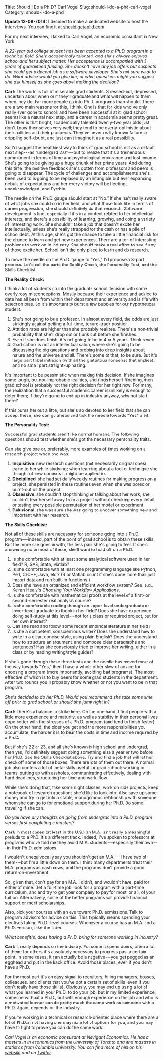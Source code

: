 Title: Should I Do a Ph.D.? Carl Vogel
Slug: should-i-do-a-phd-carl-vogel
Category: should-i-do-a-phd

__Update 12-08-2014:__ I decided to make a dedicated website to host the interviews. You can find it at [shouldigetaphd.com](http://shouldigetaphd.com/).

For my next interview, I talked to Carl Vogel, an economic consultant in New York.

_A 22-year old college student has been accepted to a Ph.D. program in a technical field. She's academically talented, and she's always enjoyed school and her subject matter. Her acceptance is accompanied with 5-years of guaranteed funding. She doesn't have any job offers but suspects she could get a decent job as a software developer. She's not sure what to do. What advice would you give her, or what questions might you suggest she ask himself as she goes about making the decision?_

__Carl:__ The world is full of miserable grad students. Stressed-out, depressed, uncertain about when or if they'll graduate and what will happen to them when they do. Far more people go into Ph.D. programs than should. There are a two main reasons for this, I think. One is that for kids who've only really ever gone to school, and have been successful at it, grad school seems like a natural next step, and a career in academia seems pretty great. The other is that bright, academically talented twenty-two year olds just don't know themselves very well; they tend to be overly-optimistic about their abilities and their prospects. They've never really known failure or crippling self-doubt, and just can't imagine it as a real possibility.

So I'd suggest the healthiest way to think of grad school is not as a default next step---as "undergrad 2.0"---but to realize that it's a tremendous commitment in terms of time and psychological endurance and lost income. She's going to be giving up a huge chunk of her prime years. And during this time, the positive feedback she's gotten from professors and peers is going to disappear. The cycle of challenges and accomplishments she's been used to is going to be replaced by an intangible but ever expanding nebula of expectations and her every victory will be fleeting, unacknowledged, and Pyrrhic.

The needle on the Ph.D. gauge should start at "No." If she isn't really aware of what jobs she could do in her field, and what those look like in terms of career progression, she should definitely do that research. Software development is fine, especially if it's in a context related to her intellectual interests, and there's a possibility of learning, growing, and doing a variety of interesting work. She shouldn't take a job that doesn't excite her intellectually, unless she's really strapped for the cash or has a pile of school debt. At this age, she's got the chance to take a little financial risk for the chance to learn and get new experiences. There are a ton of interesting problems to work on in industry. She should make a real effort to see if any of those excite her. School isn't the only place to learn and do research.

To move the needle on the Ph.D. gauge to "Yes," I'd propose a 3-part process. Let's call the parts the Reality Check, the Personality Test, and the Skills Checklist.


**The Reality Check:**


I think a lot of students go into the graduate school decision with some overly rosy misconceptions. Mostly because their experience and advice to date has all been from within their department and university and is rife with selection bias. So it's important to burst a few bubbles for our hypothetical student.

1. She's not going to be a professor. In almost every field, the odds are just strikingly against getting a full-time, tenure-track position.
2. Attrition rates are higher than she probably realizes. There's a non-trivial probability that she'll drop out or flunk out before she finishes.
3. Even if she does finish, it's not going to be in 4 or 5 years. Think seven.
4. Grad school is not an intellectual salon, where she's going to be discussing the big questions and probing into deep insights about nature and the universe and all. There's some of that, to be sure. But it's large part tribal initiation (with all the gratuitous nonsense that implies), and no small part straight-up hazing.

It's important to be pessimistic when making this decision. If she imagines some tough, but not-improbable realities, and finds herself flinching, then grad school is probably not the right decision for her right now. For many, the realization that a successful academic career is unlikely is enough to deter them; if they're going to end up in industry anyway, why not start there?

If this bums her out a little, but she's so devoted to her field that she can accept these, she can go ahead and tick the needle towards "Yes" a bit.


**The Personality Test:**

Successful grad students aren't like normal humans. The following questions should test whether she's got the necessary personality traits.

Can she give one or, preferably, more examples of times working on a research project when she was:

1. **Inquisitive**: new research questions (not necessarily original ones) came to her while studying; when learning about a tool or technique she thought of new contexts it might be applied to.
2. **Disciplined**: she had set daily/weekly routines for making progress on a project; she persisted in these routines even when she was bored or burnt-out on the project.
3. **Obsessive**: she couldn't stop thinking or talking about her work; she couldn't tear herself away from a project without checking every detail, or testing every possible permutation of her model or experiment.
4. **Delusional**: she was sure she was going to uncover something new and important with her research.


**The Skills Checklist:**

Not all of these skills are necessary for someone going into a Ph.D. program---indeed, part of the point of grad school is to obtain these skills. But the more she goes in with, the less pain she's going to feel. If she's answering no to most of these, she'll want to hold off on a Ph.D.

1. Is she comfortable with at least some analytical software used in her field? R, SAS, Stata, Matlab?
2. Is she comfortable with at least one programming language like Python, Perl, C/C++, Java, etc.? (R or Matlab count if she's done more than just import data and run built-in functions.)
3. Does she have an organized and efficient workflow system? See, e.g., Keiran Healy's [*Choosing Your Workflow Applications*](http://kieranhealy.org/files/misc/workflow-apps.pdf).
4. Is she comfortable with mathematical proofs at the level of a first- or second-semester real analysis course?
5. Is she comfortable reading through an upper-level undergraduate or lower-level graduate textbook in her field? Does she have experience doing self-study at this level---not for a class or required project, but for her own interest?
6. Can she read and follow some recent empirical literature in her field?
7. Is she a competent, conscientious writer? Does she understand how to write in a clear, concise style, using plain English? Does she understand how to structure an argument, and compose clear paragraphs and sentences? Has she consciously tried to improve her writing, either in a class or by reading writing/style guides?

If she's gone through these three tests and the needle has moved most of the way towards "Yes," then I have a whole other slew of advice for choosing a program (more importantly, avoiding bad programs). The most effective of which is to buy beers for some grad students in the department. After two rounds you'll probably know whether or not you want to be in that program.


_She's decided to do her Ph.D. Would you recommend she take some time off prior to grad school, or should she jump right in?_

__Carl:__ There's a balance to strike here. On the one hand, I find people with a little more experience and maturity, as well as stability in their personal lives cope better with the stresses of a Ph.D. program (and tend to finish faster). On the other hand, the older you get and the more responsibilities you accumulate, the harder it is to bear the costs in time and income required by a Ph.D.

But if she's 22 or 23, and all she's known is high school and undergrad, then yes, I'd definitely suggest doing something else a year or two before her Ph.D. See the Skills Checklist above. Try and find a job that will let her check off some of those boxes. There are lots of them out there. A normal job also confers a lot of meta-skills useful for grad school: working on teams, putting up with assholes, communicating effectively, dealing with hard deadlines, structuring her time and work-flow.

While she's doing that, take some night classes, work on side projects, keep a notebook of research questions she'd like to look into. Also save up some money and try to get into a stable, monogomous relationship with someone whom she can go to for emotional support during her Ph.D. Do some traveling if she can.


_Do you have any thoughts on going from undergrad into a Ph.D. program verses first completing a masters?_

__Carl:__ In most cases (at least in the U.S.) an M.A. isn't really a meaningful prelude to a PhD. It's a different track. Indeed, I've spoken to professors at programs who've told me they avoid M.A. students---especially their own---in their Ph.D. admissions.

I wouldn't unequivocally say you shouldn't get an M.A.---I have two of them---but I'm a little down on them. I think many departments treat their M.A. programs as cash cows, and the programs don't provide a good return-on-investment.

So, given that, don't pay for an M.A. I didn't, and wouldn't have, paid for either of mine. Get a full-time job, look for a program with a part-time curriculum, and and try to get your company to pay for most, or all, of your tuition. Alternatively, some of the better programs will provide financial support or merit scholarships.

Also, pick your courses with an eye toward Ph.D. admissions. Talk to program advisors for advice on this. This typically means spending your electives taking Ph.D.-level courses. Whenever a course has an M.A. and a Ph.D. version, take the latter.

_What benefit(s) does having a Ph.D. bring for someone working in industry?_

__Carl:__ It really depends on the industry. For some it opens doors, often a lot of them; for others it's absolutely necessary to progress past a certain point. In some cases, it can actually be a negative---you get pegged as an egghead and put in the back office. Avoid those places, even if you don't have a Ph.D.

For the most part it's an easy signal to recruiters, hiring managers, bosses, colleagues, and clients that you've got a certain set of skills (even if you don't really have those skills). Obviously, you may end up using a lot of what you learned in your Ph.D. to do your job, but in my limited experience, someone without a Ph.D., but with enough experience on the job and who is a motivated learner can do pretty much the same work as someone with a Ph.D. Again, depends on the industry.

If you're working in a technical or research-oriented place where there are a lot of Ph.D.s, not having one may nix a lot of options for you, and you may have to fight to prove you can do the same work.

*Carl Vogel is an economic consultant at Navigant Economics. He has a masters in in economics from the University of Toronto and and masters in statistics from Columbia University. You can find more of him on his [website](http://slendermeans.org/pages/about.html) and on [Twitter](https://twitter.com/slendrmeans).*